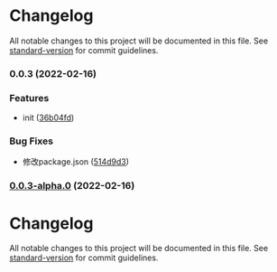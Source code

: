 # Changelog

All notable changes to this project will be documented in this file. See [standard-version](https://github.com/conventional-changelog/standard-version) for commit guidelines.

### 0.0.3 (2022-02-16)


### Features

* init ([36b04fd](https://github.com/ZackeryKai/client-ws/commit/36b04fdef14eda3e45c12c3bdd7a78a1a0c790c2))


### Bug Fixes

* 修改package.json ([514d9d3](https://github.com/ZackeryKai/client-ws/commit/514d9d3c68b93f5a34413c115489e8e17f0e4a78))

### [0.0.3-alpha.0](https://git.yy.com///compare/v0.0.2...v0.0.3-alpha.0) (2022-02-16)

# Changelog

All notable changes to this project will be documented in this file. See [standard-version](https://github.com/conventional-changelog/standard-version) for commit guidelines.
